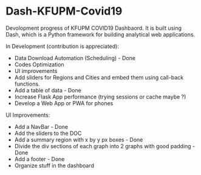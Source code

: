 # Dash-KFUPM-Covid19
Devolopment progress of KFUPM COVID19 Dashbaord. It is built using Dash, which is a Python framework for building analytical web applications.

In Development (contribution is appreciated):
- Data Download Automation (Scheduling) - Done
- Codes Optimization
- UI improvements
- Add sliders for Regions and Cities and embed them using call-back functions.
- Add a table of data - Done
- Increase Flask App performance (trying sessions or cache maybe ?)
- Develop a Web App or PWA for phones

UI Improvements:
- Add a NavBar - Done
- Add the sliders to the DOC
- Add a summary region with x by y px boxes - Done
- Divide the div sections of each graph into 2 graphs with good padding - Done
- Add a footer - Done
- Organize stuff in the dashboard